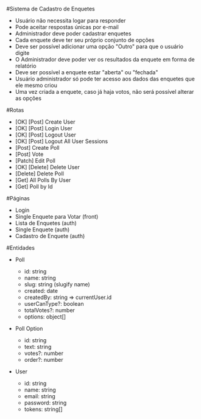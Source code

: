 #Sistema de Cadastro de Enquetes

-   Usuário não necessita logar para responder
-   Pode aceitar respostas únicas por e-mail
-   Administrador deve poder cadastrar enquetes
-   Cada enquete deve ter seu próprio conjunto de opções
-   Deve ser possível adicionar uma opção "Outro" para que o usuário digite
-   O Administrador deve poder ver os resultados da enquete em forma de relatório
-   Deve ser possível a enquete estar "aberta" ou "fechada"
-   Usuário administrador só pode ter acesso aos dados das enquetes que ele mesmo criou
-   Uma vez criada a enquete, caso já haja votos, não será possível alterar as opções

#Rotas

-   [OK] [Post] Create User
-   [OK] [Post] Login User
-   [OK] [Post] Logout User
-   [OK] [Post] Logout All User Sessions
-   [Post] Create Poll
-   [Post] Vote
-   [Patch] Edit Poll
-   [OK] [Delete] Delete User
-   [Delete] Delete Poll
-   [Get] All Polls By User
-   [Get] Poll by Id

#Páginas

-   Login
-   Single Enquete para Votar (front)
-   Lista de Enquetes (auth)
-   Single Enquete (auth)
-   Cadastro de Enquete (auth)

#Entidades

-   Poll

    -   id: string
    -   name: string
    -   slug: string (slugify name)
    -   created: date
    -   createdBy: string => currentUser.id
    -   userCanType?: boolean
    -   totalVotes?: number
    -   options: object[]

-   Poll Option

    -   id: string
    -   text: string
    -   votes?: number
    -   order?: number

-   User

    -   id: string
    -   name: string
    -   email: string
    -   password: string
    -   tokens: string[]

